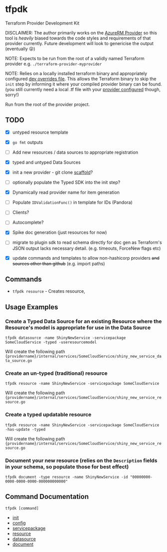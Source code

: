 # tfpdk
Terraform Provider Development Kit

DISCLAIMER: The author primarily works on the [AzureRM Provider](https://github.com/hashicorp/terraform-provider-azurerm) so this tool is *heavily* biased towards the code styles and requirements of that provider currently.  Future development will look to genericise the output (eventually 😜) 
 
NOTE: Expects to be run from the root of a validly named Terraform provider e.g. `./terraform-provider-myprovider`

NOTE: Relies on a locally installed terraform binary and appropriately configured [dev overrides file](https://www.terraform.io/docs/cli/config/config-file.html#development-overrides-for-provider-developers). This 
allows the Terraform binary to skip the `init` step by informing it where your compiled provider binary can be found. (you still currently need a local .tf file with your [provider configured](https://www.terraform.io/docs/language/providers/configuration.html) though, sorry!)

Run from the root of the provider project.

## TODO
- [x] untyped resource template
- [x] `go fmt` outputs
- [ ] Add new resources / data sources to appropriate registration
- [x] typed and untyped Data Sources
- [x] init a new provider - git clone [scaffold](https://github.com/hashicorp/terraform-provider-scaffolding)?
- [ ] optionally populate the Typed SDK into the init step? 
- [x] Dynamically read provider name for item generation
- [ ] Populate `IDValidationFunc()` in template for IDs (Pandora)
- [ ] Clients?
- [ ] Autocomplete?
- [x] Spike doc generation (just resources for now)
- [ ] migrate to plugin sdk to read schema directly for doc gen as Terraform's JSON output lacks necessary detail. (e.g. timeouts, ForceNew flags etc)
- [x] update commands and templates to allow non-hashicorp providers ~~and sources other than github~~ (e.g. import paths)


## Commands

* `tfpdk resource` - Creates resource,

## Usage Examples

### Create a Typed Data Source for an existing Resource where the Resource's model is appropriate for use in the Data Source
```shell
tfpdk datasource -name ShinyNewService -servicepackage SomeCloudService -typed -useresourcemodel
```
Will create the following path `{providername}/internal/services/SomeCloudService/shiny_new_service_data_source.go`

### Create an un-typed (traditional) resource 
```shell
tfpdk resource -name ShinyNewService -servicepackage SomeCloudService
```
Will create the following path `{providername}/internal/services/SomeCloudService/shiny_new_service_resource.go`

### Create a typed updatable resource 
```shell
tfpdk resource -name ShinyNewService -servicepackage SomeCloudService -has-update -typed
```
Will create the following path `{providername}/internal/services/SomeCloudService/shiny_new_service_resource.go`

### Document your new resource (relies on the `Description` fields in your schema, so populate those for best effect)
```shell
tfpdk document -type resource -name ShinyNewService -id "00000000-0000-0000-0000-000000000000"
```

## Command Documentation
`tfpdk [command]`
* [init](docs/init.md)
* [config](docs/config.md)
* [servicepackage](docs/servicepackage.md)
* [resource](docs/resource.md)
* [datasource](docs/datasource.md)
* [document](docs/document.md)